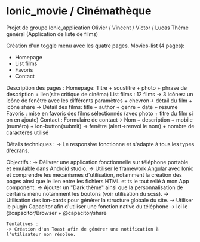 # Ionic_movie / Cinémathèque

Projet de groupe Ionic_application Olivier / Vincent / Victor / Lucas
Thème général (Application de liste de films)

Création d'un toggle menu avec les quatre pages.
Movies-list (4 pages): 
  - Homepage
  - List films
  - Favoris
  - Contact
  
  Description des pages :
    Homepage: Titre + soustitre + photo + phrase de description + lien(site critique de cinéma)
    List films : 12 films -> 3 icônes: un icône de fenêtre avec les différents paramètres + chevron-> détail du film + icône share
      -> Détail des films: title + author + genre + date + resume
    Favoris : mise en favoris des films sélectionnés (avec photo + titre du film si on en ajoute)
    Contact : Formulaire de contact-> Nom + description + mobile (numéro) + ion-button(submit) -> fenêtre (alert->renvoi le nom) + nombre de caractères utilisé
    
   Détails techniques :
    -> Le responsive fonctionne et s'adapte à tous les types d'écrans.
    
   Objectifs :
    -> Délivrer une application fonctionnelle sur téléphone portable et emulable dans Android studio.
    -> Utiliser le framework Angular avec Ionic et comprendre les mécanismes d'utilisation, notamment la création des pages ainsi que 
    le lien entre les fichiers HTML et ts le tout relié à mon App component.
    -> Ajouter un "Dark thème" ainsi que la personnalisation de certains menu notamment les boutons (voir utilisation du scss).
    -> Utilisation des ion-cards pour générer la structure globale du site.
    -> Utiliser le plugin Capacitor afin d'utiliser une fonction native du téléphone -> Ici le @capacitor/Browser + @capacitor/share
    
    
    Tentatives :
    -> Création d'un Toast afin de générer une notification à l'utilisateur non résolue.
    
